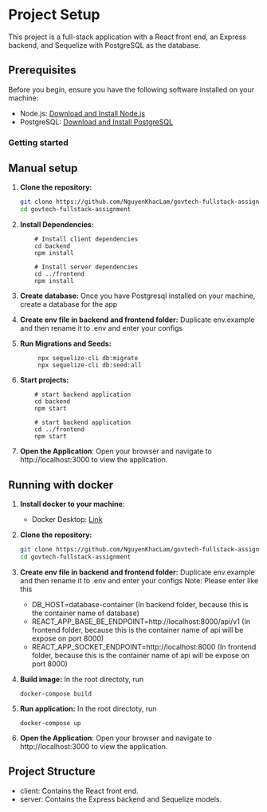 # Project Setup

This project is a full-stack application with a React front end, an Express backend, and Sequelize with PostgreSQL as the database.

## Prerequisites

Before you begin, ensure you have the following software installed on your machine:

- Node.js: [Download and Install Node.js](https://nodejs.org/)
- PostgreSQL: [Download and Install PostgreSQL](https://www.postgresql.org/)

### Getting started

## Manual setup

1. **Clone the repository:**

   ```bash
   git clone https://github.com/NguyenKhacLam/govtech-fullstack-assignment.git
   cd govtech-fullstack-assignment

   ```

2. **Install Dependencies:**

   ```
       # Install client dependencies
       cd backend
       npm install

       # Install server dependencies
       cd ../frontend
       npm install
   ```

3. **Create database:**
   Once you have Postgresql installed on your machine, create a database for the app

4. **Create env file in backend and frontend folder:**
   Duplicate env.example and then rename it to .env and enter your configs

5. **Run Migrations and Seeds:**

   ```
        npx sequelize-cli db:migrate
        npx sequelize-cli db:seed:all
   ```

6. **Start projects:**

   ```
       # start backend application
       cd backend
       npm start

       # start backend application
       cd ../frontend
       npm start
   ```

7. **Open the Application**:
   Open your browser and navigate to http://localhost:3000 to view the application.

## Running with docker

1. **Install docker to your machine**:
   - Docker Desktop: [Link](https://www.docker.com/products/docker-desktop/)
2. **Clone the repository:**

   ```bash
   git clone https://github.com/NguyenKhacLam/govtech-fullstack-assignment.git
   cd govtech-fullstack-assignment

   ```

3. **Create env file in backend and frontend folder:**
   Duplicate env.example and then rename it to .env and enter your configs
   Note: Please enter like this

   - DB_HOST=database-container (In backend folder, because this is the container name of database)
   - REACT_APP_BASE_BE_ENDPOINT=http://localhost:8000/api/v1 (In frontend folder, because this is the container name of api will be expose on port 8000)
   - REACT_APP_SOCKET_ENDPOINT=http://localhost:8000 (In frontend folder, because this is the container name of api will be expose on port 8000)

4. **Build image:**
   In the root directoty, run

   ```
   docker-compose build

   ```

5. **Run application:**
   In the root directoty, run

   ```
   docker-compose up

   ```

6. **Open the Application**:
   Open your browser and navigate to http://localhost:3000 to view the application.

## Project Structure

- client: Contains the React front end.
- server: Contains the Express backend and Sequelize models.
